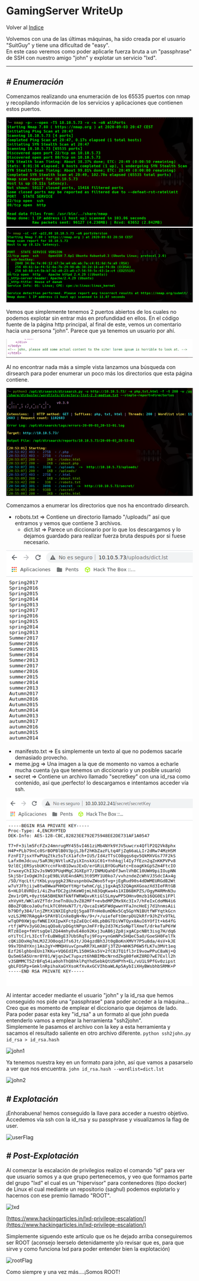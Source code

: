# GamingServer WriteUp
Volver al [Indice](README.md)

Volvemos con una de las últimas máquinas, ha sido creada por el usuario "SuitGuy" y tiene una dificultad de "easy".  
En este caso veremos como poder aplicarle fuerza bruta a un "passphrase" de SSH con nuestro amigo "john" y explotar un servicio "lxd".

----------------------------------------------------------------------------------------------------------------------------------------------------------------------
## *# Enumeración*
Comenzamos realizando una enumeración de los 65535 puertos con nmap y recopilando información de los servicios y aplicaciones que contienen estos puertos.

![nmap1](images/gamingServer/nmap1.png)
![nmap2](images/gamingServer/nmap2.png)

Vemos que simplemente tenemos 2 puertos abiertos de los cuales no podemos explotar sin entrar más en profundidad en ellos.
En el código fuente de la página http principal, al final de este, vemos un comentario hacia una persona "john". Parece que ya tenemos un usuario por ahí.  

![user](images/gamingServer/user.png)

Al no encontrar nada más a simple vista lanzamos una búsqueda con dirsearch para poder enumerar un poco más los directorios que esta página contiene.

![dirsearch](images/gamingServer/dirsearch.png)

Comenzamos a enumerar los directorios que nos ha encontrado dirsearch.
* robots.txt => Contiene un directorio llamado "/uploads/" así que entramos y vemos que contiene 3 archivos.
   *  dict.lst => Parece un diccionario por lo que los descargamos y lo dejamos guardado para realizar fuerza bruta después por si fuese necesario.

![diccionario](images/gamingServer/dict.png)

   *  manifesto.txt => Es simplemente un texto al que no podemos sacarle demasiado provecho.
   *  meme.jpg => Una imagen a la que de momento no vamos a echarle mucha cuenta (ya que tenemos un diccionario y un posible usuario)
* secret => Contiene un archivo llamado "secretkey" con una id_rsa como contenido, así que ¡perfecto! lo descargamos e intentamos acceder vía ssh.

![id_rsa](images/gamingServer/id_rsa.png)

Al intentar acceder mediante el usuario "john" y la id_rsa que hemos conseguido nos pide una "passphrase" para poder acceder a la máquina... Creo que es momento de emplear el diccionario que dejamos de lado.  
Para poder pasar esta key "id_rsa" a un formato al que john pueda entenderlo vamos a emplear la herramienta "ssh2john".  
Simplemente le pasamos el archivo con la key a esta herramienta y sacamos el resultado saliente en otro archivo diferente.
``` python ssh2john.py id_rsa > id_rsa.hash ```

![john1](images/gamingServer/john1.png)

Ya tenemos nuestra key en un formato para john, así que vamos a pasarselo a ver que nos encuentra.
``` john id_rsa.hash --wordlist=dict.lst ```

![john2](images/gamingServer/john2.png)

## *# Explotación*
¡Enhorabuena! hemos conseguido la llave para acceder a nuestro objetivo. Accedemos vía ssh con la id_rsa y su passphrase y visualizamos la flag de user.

![userFlag](images/gamingServer/userFlag.png)

## *# Post-Explotación*
Al comenzar la escalación de privilegios realizo el comando "id" para ver que usuario somos y a que grupo pertenecemos, y veo que formamos parte del grupo "lxd" el cual es un "hipervisor" para contenedores (tipo docker) de Linux el cual mediante un repositorio (saghul) podemos explotarlo y hacernos con ese premio llamado "ROOT".

![lxd](images/gamingServer/idLXD.png)

[https://www.hackingarticles.in/lxd-privilege-escalation/](https://www.hackingarticles.in/lxd-privilege-escalation/)

Simplemente siguendo este artículo que os he dejado arriba conseguiremos ser ROOT (aconsejo leerselo detenidamente y/o revisar que es, para que sirve y como funciona lxd para poder entender bien la explotación)

![rootFlag](images/gamingServer/rootFlag.png)

Como siempre y una vez más....¡Somos ROOT!
